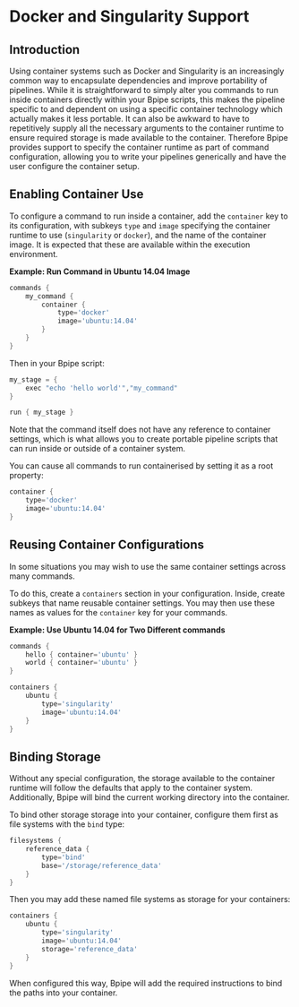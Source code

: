 # Docker and Singularity Support

## Introduction

Using container systems such as Docker and Singularity is an increasingly common
way to encapsulate dependencies and improve portability of pipelines. While it is 
straightforward to simply alter you commands to run inside containers directly 
within your Bpipe scripts, this makes the pipeline specific to and dependent on using 
a specific container technology which actually makes it less portable. It can also
be awkward to have to repetitively supply all the necessary arguments to the container 
runtime to ensure required storage is made available to the container. Therefore
Bpipe provides support to specify the container runtime as part of command configuration,
allowing you to write your pipelines generically and have the user configure the container
setup.

## Enabling Container Use

To configure a command to run inside a container, add the `container` key to its 
configuration, with subkeys `type` and `image` specifying the container runtime to use (`singularity` or `docker`), 
and the name of the container image. It is expected that these are available within the execution environment.

**Example: Run Command in Ubuntu 14.04 Image**

```groovy
commands {
    my_command {
        container {
            type='docker'
            image='ubuntu:14.04'
        }
    }
}
```

Then in your Bpipe script:

```groovy
my_stage = {
    exec "echo 'hello world'","my_command"
}

run { my_stage }
```

Note that the command itself does not have any reference to container settings, which 
is what allows you to create portable pipeline scripts that can run inside or outside of
a container system.

You can cause all commands to run containerised by setting it as a root property:

```groovy
container {
    type='docker'
    image='ubuntu:14.04'
}
```

## Reusing Container Configurations

In some situations you may wish to use the same container settings across many commands.

To do this, create a `containers` section in your configuration. Inside, create subkeys that
name reusable container settings. You may then use these names as values for the `container`
key for your commands.

**Example: Use Ubuntu 14.04 for Two Different commands**

```groovy
commands {
    hello { container='ubuntu' }
    world { container='ubuntu' }
}

containers {
    ubuntu {
        type='singularity'
        image='ubuntu:14.04'
    }
}
```

## Binding Storage

Without any special configuration, the storage available to the container runtime will follow the 
defaults that apply to the container system. Additionally, Bpipe will bind the current working directory
into the container.

To bind other storage storage into your container, configure them first as file systems with the `bind` type:

```groovy
filesystems {
    reference_data {
        type='bind'
        base='/storage/reference_data'
    }
}
```

Then you may add these named file systems as storage for your containers:

```groovy
containers {
    ubuntu {
        type='singularity'
        image='ubuntu:14.04'
        storage='reference_data'
    }
}
```

When configured this way, Bpipe will add the required instructions to bind the paths into your
container.
